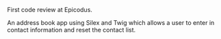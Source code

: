 First code review at Epicodus.

An address book app using Silex and Twig which allows a user to enter in contact information and reset the contact list.
